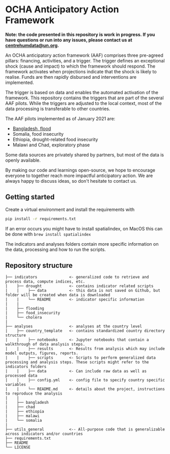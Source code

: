 # OCHA Anticipatory Action Framework
**Note: the code presented in this repository is work in progress. If you have questions or run into any issues, please contact us at centrehumdata@un.org.**

An OCHA anticipatory action framework (AAF) comprises three pre-agreed pillars: 
financing, activities, and a trigger. 
The trigger defines an exceptional shock (cause and impact) to which the framework should respond. 
The framework activates when projections indicate that the shock is likely to realise. 
Funds are then rapidly disbursed and interventions are implemented. 

The trigger is based on data and enables the automated activation of the framework. 
This repository contains the triggers that are part of the several AAF pilots. 
While the triggers are adjusted to the local context, most of the data processing is transferable to other countries.

The AAF pilots implemented as of January 2021 are:
- [Bangladesh, flood](https://centre.humdata.org/anticipatory-action-in-bangladesh-before-peak-monsoon-flooding/)
- Somalia, food insecurity
- Ethiopia, drought-related food insecurity
- Malawi and Chad, exploratory phase

Some data sources are privately shared by partners, but most of the data is openly available. 

By making our code and learnings open-source, we hope to encourage everyone to together reach more impactful anticipatory action. 
We are always happy to discuss ideas, so don't hesitate to contact us. 

## Getting started
Create a virtual environment and install the requirements with 
   ``` bash
   pip install -r requirements.txt
   ```
If an error occurs you might have to install spatialindex, on MacOS this can be done with `brew install spatialindex`

The indicators and analyses folders contain more specific information on the data, processing and how to run the scripts. 


## Repository structure
```
├── indicators              <- generalized code to retrieve and process data, compute indices, etc.
|    ├── drought            <- contains indicator related scripts
|    |    ├── data          <- this data is not saved on Github, but folder will be created when data is downloaded
|    |    └── README        <- indicator specific information
|    |
|    ├── flooding
|    ├── food_insecurity
|    └── cholera
|
├── analyses                <- analyses at the country level 
|    ├── country_template   <- contains standardized country directory structure
|    |    ├── notebooks     <- Jupyter notebooks that contain a walkthrough of data analysis steps. 
|    |    ├── results       <- Results from analysis which may include model outputs, figures, reports.  
|    |    ├── scripts       <- Scripts to perform generalized data processing and analysis steps. These scripts might refer to the indicators folders
|    |    ├── data          <- Can include raw data as well as processed data
|    |    ├── config.yml    <- config file to specify country specific variables   
|    |    └── README.md     <- details about the project, instructions to reproduce the analysis
|    |    
|    ├── bangladesh
|    ├── chad
|    ├── ethiopia
|    ├── malawi
|    └── somalia
|
├── utils_general           <-- All-purpose code that is generalizable across indicators and/or countries
├── requirements.txt
├── README
└── LICENSE
```